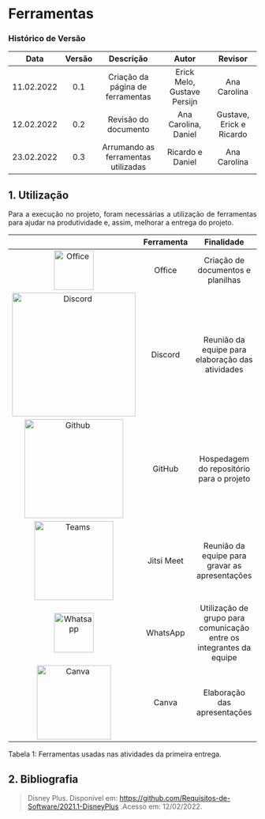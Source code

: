 # Ferramentas

### Histórico de Versão

|    Data    | Versão |              Descrição              |            Autor            |         Revisor          |
| :--------: | :----: | :---------------------------------: | :-------------------------: | :----------------------: |
| 11.02.2022 |  0.1   |  Criação da página de ferramentas   | Erick Melo, Gustave Persijn |       Ana Carolina       |
| 12.02.2022 |  0.2   |        Revisão do documento         |    Ana Carolina, Daniel     | Gustave, Erick e Ricardo |
| 23.02.2022 |  0.3   | Arrumando as ferramentas utilizadas |      Ricardo e Daniel       |       Ana Carolina       |

## 1. Utilização

<p style="text-align: justify;"> Para a execução no projeto, foram necessárias a utilização de ferramentas para ajudar na produtividade e, assim, melhorar a entrega do projeto.
</p>

|                                                                                                                                               | Ferramenta |                             Finalidade                              |
| :-------------------------------------------------------------------------------------------------------------------------------------------: | :--------: | :-----------------------------------------------------------------: |
|  <img src="https://user-images.githubusercontent.com/49570180/152993556-2a4bb75e-4c34-4da5-929a-ef3b006370e4.png" width="80" title="Office">  |   Office   |                  Criação de documentos e planilhas                  |
| <img src="https://user-images.githubusercontent.com/49570180/152992805-6ce0198e-ae72-42ce-a521-46f43d90c0c4.png" width="250" title="Discord"> |  Discord   |          Reunião da equipe para elaboração das atividades           |
| <img src="https://user-images.githubusercontent.com/49570180/152992872-979c7996-a495-410e-bdc9-71509b246191.png" width="200" title="Github">  |   GitHub   |              Hospedagem do repositório para o projeto               |
|  <img src="https://user-images.githubusercontent.com/83254747/155418062-49bdda99-f299-40bc-bdff-6ef996e4ca62.jpg" width="160" title="Teams">  | Jitsi Meet |           Reunião da equipe para gravar as apresentações            |
| <img src="https://user-images.githubusercontent.com/49570180/152993518-9767e165-c8d4-449a-8206-bcb689f4a982.png" width="80" title="Whatsapp"> |  WhatsApp  | Utilização de grupo para comunicação entre os integrantes da equipe |
|  <img src="https://user-images.githubusercontent.com/49570180/152993039-9dce211b-0d20-4fb1-9965-f0ed6ad7d9f7.png" width="150" title="Canva">  |   Canva    |                    Elaboração das apresentações                     |

<figcaption>Tabela 1: Ferramentas usadas nas atividades da primeira entrega.</figcaption>

## 2. Bibliografia

> Disney Plus. Disponível em: https://github.com/Requisitos-de-Software/2021.1-DisneyPlus .Acesso em: 12/02/2022.
